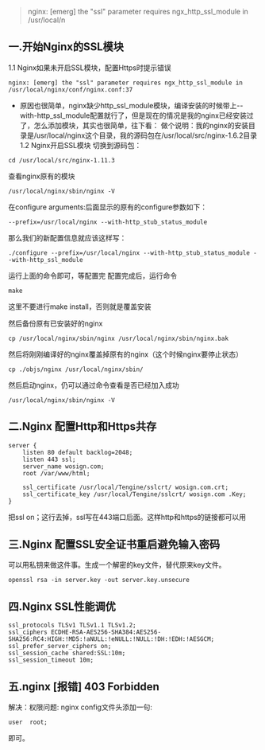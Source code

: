 > nginx: [emerg] the "ssl" parameter requires ngx_http_ssl_module in /usr/local/n
## 一.开始Nginx的SSL模块
1.1 Nginx如果未开启SSL模块，配置Https时提示错误

```
nginx: [emerg] the "ssl" parameter requires ngx_http_ssl_module in /usr/local/nginx/conf/nginx.conf:37
```

- 原因也很简单，nginx缺少http_ssl_module模块，编译安装的时候带上--with-http_ssl_module配置就行了，但是现在的情况是我的nginx已经安装过了，怎么添加模块，其实也很简单，往下看： 做个说明：我的nginx的安装目录是/usr/local/nginx这个目录，我的源码包在/usr/local/src/nginx-1.6.2目录
1.2 Nginx开启SSL模块
切换到源码包：
```
cd /usr/local/src/nginx-1.11.3
```
查看nginx原有的模块

```
/usr/local/nginx/sbin/nginx -V
```
在configure arguments:后面显示的原有的configure参数如下：
```
--prefix=/usr/local/nginx --with-http_stub_status_module
```
那么我们的新配置信息就应该这样写：
```
./configure --prefix=/usr/local/nginx --with-http_stub_status_module --with-http_ssl_module
```
运行上面的命令即可，等配置完
配置完成后，运行命令
```
make
```
这里不要进行make install，否则就是覆盖安装

然后备份原有已安装好的nginx
```
cp /usr/local/nginx/sbin/nginx /usr/local/nginx/sbin/nginx.bak
```
然后将刚刚编译好的nginx覆盖掉原有的nginx（这个时候nginx要停止状态）
```
cp ./objs/nginx /usr/local/nginx/sbin/
```
然后启动nginx，仍可以通过命令查看是否已经加入成功

```
/usr/local/nginx/sbin/nginx -V
```
## 二.Nginx 配置Http和Https共存
```
server {
    listen 80 default backlog=2048;
    listen 443 ssl;
    server_name wosign.com;
    root /var/www/html;

    ssl_certificate /usr/local/Tengine/sslcrt/ wosign.com.crt;
    ssl_certificate_key /usr/local/Tengine/sslcrt/ wosign.com .Key;
}
```
把ssl on；这行去掉，ssl写在443端口后面。这样http和https的链接都可以用
## 三.Nginx 配置SSL安全证书重启避免输入密码
可以用私钥来做这件事。生成一个解密的key文件，替代原来key文件。
```
openssl rsa -in server.key -out server.key.unsecure
```
## 四.Nginx SSL性能调优
```
ssl_protocols TLSv1 TLSv1.1 TLSv1.2;
ssl_ciphers ECDHE-RSA-AES256-SHA384:AES256-SHA256:RC4:HIGH:!MD5:!aNULL:!eNULL:!NULL:!DH:!EDH:!AESGCM;
ssl_prefer_server_ciphers on;
ssl_session_cache shared:SSL:10m;
ssl_session_timeout 10m;
```
## 五.nginx [报错] 403 Forbidden
解决：权限问题:
nginx config文件头添加一句:
```
user  root;
```
即可。

